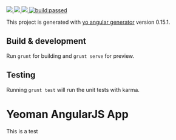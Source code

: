 <a href="https://codeclimate.com/repos/57c7da088113db4ac70021ac/feed">
	<img src="https://codeclimate.com/repos/57c7da088113db4ac70021ac/badges/fbf68ba786ae9a56ca35/gpa.svg" />
</a>
<a href="https://codeclimate.com/repos/57c7da088113db4ac70021ac/coverage">
	<img src="https://codeclimate.com/repos/57c7da088113db4ac70021ac/badges/fbf68ba786ae9a56ca35/coverage.svg" />
</a>
<a href="https://codeclimate.com/repos/57c7da088113db4ac70021ac/feed">
	<img src="https://codeclimate.com/repos/57c7da088113db4ac70021ac/badges/fbf68ba786ae9a56ca35/issue_count.svg" />
</a>
<a href="#" id="status-image-popup" name="status-images" title="Latest push build on default branch: passed">
	<img src="https://travis-ci.org/ye-gaigulo/yo_angular_app.svg?branch=master" alt="build:passed">
</a>

This project is generated with [yo angular generator](https://github.com/yeoman/generator-angular)
version 0.15.1.

## Build & development

Run `grunt` for building and `grunt serve` for preview.

## Testing

Running `grunt test` will run the unit tests with karma.
# Yeoman AngularJS App

This is a test 